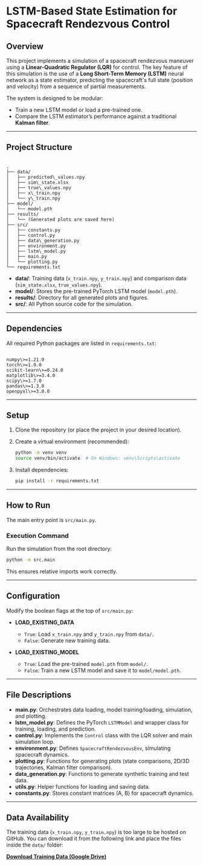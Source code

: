 
# LSTM-Based State Estimation for Spacecraft Rendezvous Control

## Overview
This project implements a simulation of a spacecraft rendezvous maneuver using a **Linear-Quadratic Regulator (LQR)** for control.
The key feature of this simulation is the use of a **Long Short-Term Memory (LSTM)** neural network as a state estimator, predicting the spacecraft's full state (position and velocity) from a sequence of partial measurements.

The system is designed to be modular:
- Train a new LSTM model or load a pre-trained one.
- Compare the LSTM estimator’s performance against a traditional **Kalman filter**.

---

## Project Structure
```

.
├── data/
│   ├── predicted\_values.npy
│   ├── sim\_state.xlsx
│   ├── true\_values.npy
│   ├── x\_train.npy
│   └── y\_train.npy
├── model/
│   └── model.pth
├── results/
│   └── (Generated plots are saved here)
├── src/
│   ├── constants.py
│   ├── control.py
│   ├── data\_generation.py
│   ├── environment.py
│   ├── lstm\_model.py
│   ├── main.py
│   └── plotting.py
└── requirements.txt

```

- **data/**: Training data (`x_train.npy`, `y_train.npy`) and comparison data (`sim_state.xlsx`, `true_values.npy`).
- **model/**: Stores the pre-trained PyTorch LSTM model (`model.pth`).
- **results/**: Directory for all generated plots and figures.
- **src/**: All Python source code for the simulation.

---

## Dependencies
All required Python packages are listed in `requirements.txt`:

```

numpy\>=1.21.0
torch\>=1.9.0
scikit-learn\>=0.24.0
matplotlib\>=3.4.0
scipy\>=1.7.0
pandas\>=1.3.0
openpyxl\>=3.0.0

````

---

## Setup
1. Clone the repository (or place the project in your desired location).
2. Create a virtual environment (recommended):

   ```bash
   python -m venv venv
   source venv/bin/activate  # On Windows: venv\Scripts\activate
    ```
3.  Install dependencies:

    ```bash
    pip install -r requirements.txt
    ```

-----

## How to Run

The main entry point is `src/main.py`.

### Execution Command

Run the simulation from the root directory:

```bash
python -m src.main
```

This ensures relative imports work correctly.

-----

## Configuration

Modify the boolean flags at the top of `src/main.py`:

  * **LOAD\_EXISTING\_DATA**

      * `True`: Load `x_train.npy` and `y_train.npy` from `data/`.
      * `False`: Generate new training data.

  * **LOAD\_EXISTING\_MODEL**

      * `True`: Load the pre-trained `model.pth` from `model/`.
      * `False`: Train a new LSTM model and save it to `model/model.pth`.

-----

## File Descriptions

  * **main.py**: Orchestrates data loading, model training/loading, simulation, and plotting.
  * **lstm\_model.py**: Defines the PyTorch `LSTMModel` and wrapper class for training, loading, and prediction.
  * **control.py**: Implements the `Control` class with the LQR solver and main simulation loop.
  * **environment.py**: Defines `SpacecraftRendezvousEnv`, simulating spacecraft dynamics.
  * **plotting.py**: Functions for generating plots (state comparisons, 2D/3D trajectories, Kalman filter comparison).
  * **data\_generation.py**: Functions to generate synthetic training and test data.
  * **utils.py**: Helper functions for loading and saving data.
  * **constants.py**: Stores constant matrices (A, B) for spacecraft dynamics.

-----

## Data Availability

The training data (`x_train.npy`, `y_train.npy`) is too large to be hosted on GitHub.
You can download it from the following link and place the files inside the `data/` folder:

[**Download Training Data (Google Drive)**](https://drive.google.com/drive/folders/1De8sjXW8I1D_3Cj6rGE5yJR3Ln38j0TK?usp=sharing)

```